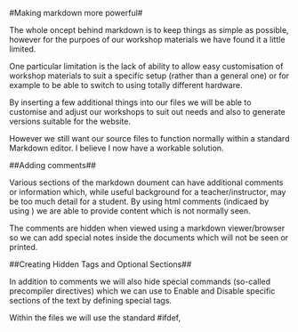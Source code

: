 
#Making markdown more powerful#
The whole oncept behind markdown is to keep things as simple as possible, however for the purpoes of our workshop materials we have found it a little limited.

One particular limitation is the lack of ability to allow easy customisation of workshop materials to suit a specific setup (rather than a general one) or for example to be able to switch to using totally different hardware.

By inserting a few additional things into our files we will be able to customise and adjust our workshops to suit out needs and also to generate versions suitable for the website.

However we still want our source files to function normally within a standard Markdown editor.  I believe I now have a workable solution.

##Adding comments##
Various sections of the markdown doument can have additional comments or information which, while useful background for a teacher/instructor, may be too much detail for a student.  By using html comments (indicaed by using <!-- and -->) we are able to provide content which is not normally seen.

The comments are hidden when viewed using a markdown viewer/browser so we can add special notes inside the documents which will not be seen or printed.

##Creating Hidden Tags and Optional Sections##

In addition to comments we will also hide special commands (so-called precompiler directives) which we can use to Enable and Disable specific sections of the text by defining special tags.

Within the files we will use the standard #ifdef, 